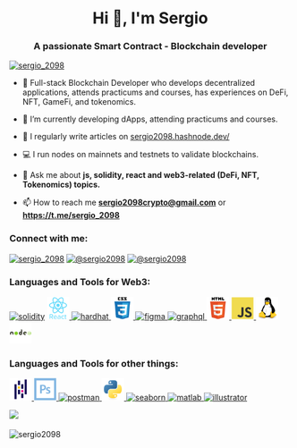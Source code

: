 <h1 align="center">Hi 👋, I'm Sergio</h1>
<h3 align="center">A passionate Smart Contract - Blockchain developer</h3>

<p align="left"> <a href="https://twitter.com/0xsergen" target="blank"><img src="https://img.shields.io/twitter/follow/sergio_2098?logo=twitter&style=for-the-badge" alt="sergio_2098" /></a> </p>

- 🔭 Full-stack Blockchain Developer who develops decentralized applications, attends practicums and courses, has experiences on DeFi, NFT, GameFi, and tokenomics.

- 🌱 I’m currently developing dApps, attending practicums and courses.

- 📝 I regularly write articles on [sergio2098.hashnode.dev/](sergio2098.hashnode.dev/)

- 💻 I run nodes on mainnets and testnets to validate blockchains.

- 💬 Ask me about **js, solidity, react and web3-related (DeFi, NFT, Tokenomics) topics.**

- 📫 How to reach me **sergio2098crypto@gmail.com** or **https://t.me/sergio_2098**

<h3 align="left">Connect with me:</h3>
<p align="left">
<a href="https://twitter.com/sergio_2098" target="blank"><img align="center" src="https://raw.githubusercontent.com/rahuldkjain/github-profile-readme-generator/master/src/images/icons/Social/twitter.svg" alt="sergio_2098" height="30" width="40" /></a>
<a href="https://hashnode.com/@sergio2098" target="blank"><img align="center" src="https://raw.githubusercontent.com/rahuldkjain/github-profile-readme-generator/master/src/images/icons/Social/hashnode.svg" alt="@sergio2098" height="30" width="40" /></a>
<a href="https://medium.com/@sergio2098" target="blank"><img align="center" src="https://raw.githubusercontent.com/rahuldkjain/github-profile-readme-generator/master/src/images/icons/Social/medium.svg" alt="@sergio2098" height="30" width="40" /></a>
</p>

<h3 align="left">Languages and Tools for Web3:</h3>
<p align="left">  <a href="https://docs.soliditylang.org/" target="_blank" rel="noreferrer"> <img src="https://pbs.twimg.com/media/E0KH3AOX0AQPjKa.png" alt="solidity" height="40"/></a> <a href="https://reactjs.org/" target="_blank" rel="noreferrer"> <img src="https://raw.githubusercontent.com/devicons/devicon/master/icons/react/react-original-wordmark.svg" alt="react" width="40" height="40"/> </a> <a href="https://hardhat.org/" target="_blank" rel="noreferrer"> <img src="https://seeklogo.com/images/H/hardhat-logo-888739EBB4-seeklogo.com.png" alt="hardhat" width="40" height="40"/> </a> <a href="https://www.w3schools.com/css/" target="_blank" rel="noreferrer"> <img src="https://raw.githubusercontent.com/devicons/devicon/master/icons/css3/css3-original-wordmark.svg" alt="css3" width="40" height="40"/> </a> <a href="https://www.figma.com/" target="_blank" rel="noreferrer"> <img src="https://www.vectorlogo.zone/logos/figma/figma-icon.svg" alt="figma" width="40" height="40"/> </a> <a href="https://graphql.org" target="_blank" rel="noreferrer"> <img src="https://www.vectorlogo.zone/logos/graphql/graphql-icon.svg" alt="graphql" width="40" height="40"/> </a> <a href="https://www.w3.org/html/" target="_blank" rel="noreferrer"> <img src="https://raw.githubusercontent.com/devicons/devicon/master/icons/html5/html5-original-wordmark.svg" alt="html5" width="40" height="40"/> </a>  <a href="https://developer.mozilla.org/en-US/docs/Web/JavaScript" target="_blank" rel="noreferrer"> <img src="https://raw.githubusercontent.com/devicons/devicon/master/icons/javascript/javascript-original.svg" alt="javascript" width="40" height="40"/> </a> <a href="https://www.linux.org/" target="_blank" rel="noreferrer"> <img src="https://raw.githubusercontent.com/devicons/devicon/master/icons/linux/linux-original.svg" alt="linux" width="40" height="40"/> </a> <a href="https://nodejs.org" target="_blank" rel="noreferrer"> <img src="https://raw.githubusercontent.com/devicons/devicon/master/icons/nodejs/nodejs-original-wordmark.svg" alt="nodejs" width="40" height="40"/> </a>  </p>

<h3 align="left">Languages and Tools for other things:</h3>
<p align="left"><a href="https://pandas.pydata.org/" target="_blank" rel="noreferrer"> <img src="https://raw.githubusercontent.com/devicons/devicon/2ae2a900d2f041da66e950e4d48052658d850630/icons/pandas/pandas-original.svg" alt="pandas" width="40" height="40"/> </a> <a href="https://www.photoshop.com/en" target="_blank" rel="noreferrer"> <img src="https://raw.githubusercontent.com/devicons/devicon/master/icons/photoshop/photoshop-line.svg" alt="photoshop" width="40" height="40"/> </a> <a href="https://postman.com" target="_blank" rel="noreferrer"> <img src="https://www.vectorlogo.zone/logos/getpostman/getpostman-icon.svg" alt="postman" width="40" height="40"/> </a> <a href="https://www.python.org" target="_blank" rel="noreferrer"> <img src="https://raw.githubusercontent.com/devicons/devicon/master/icons/python/python-original.svg" alt="python" width="40" height="40"/> </a>
<a href="https://seaborn.pydata.org/" target="_blank" rel="noreferrer"> <img src="https://seaborn.pydata.org/_images/logo-mark-lightbg.svg" alt="seaborn" width="40" height="40"/> </a> <a href="https://www.mathworks.com/" target="_blank" rel="noreferrer"> <img src="https://upload.wikimedia.org/wikipedia/commons/2/21/Matlab_Logo.png" alt="matlab" width="40" height="40"/> </a> <a href="https://www.adobe.com/in/products/illustrator.html" target="_blank" rel="noreferrer"> <img src="https://www.vectorlogo.zone/logos/adobe_illustrator/adobe_illustrator-icon.svg" alt="illustrator" width="40" height="40"/> </a></p>

![](https://github-readme-stats.vercel.app/api?username=sergio2098&theme=light&hide_border=false&include_all_commits=true&count_private=true)<br/>

<p><img align="center" src="https://github-readme-stats.vercel.app/api/top-langs?username=sergio2098&show_icons=true&locale=en&layout=compact" alt="sergio2098" /></p>
